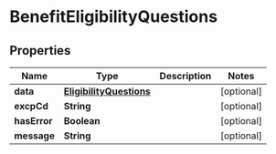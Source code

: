 
# BenefitEligibilityQuestions

## Properties
Name | Type | Description | Notes
------------ | ------------- | ------------- | -------------
**data** | [**EligibilityQuestions**](EligibilityQuestions.md) |  |  [optional]
**excpCd** | **String** |  |  [optional]
**hasError** | **Boolean** |  |  [optional]
**message** | **String** |  |  [optional]




